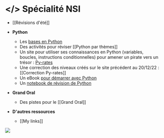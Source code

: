 # </> Spécialité NSI

- [[Révisions d'été]]
- **Python**
	- Les [bases en Python](http://193.49.249.136:20180/~web/mpsi/cours.php)
	- Des activités pour réviser [[Python par thèmes]]
	- Un site pour utiliser ses connaissances en Python (variables, boucles, instructions conditionnelles) pour amener un pirate vers un trésor : [Py-rates](https://py-rates.fr/)
	- Une correction des niveaux créés sur le site précédent au 20/12/22 : [[Correction Py-rates]]
	- Un eBook [pour démarrer avec Python](https://www.calameo.com/read/006275542d7b71bd218c2)
	- Un [notebook de révision de Python](https://mybinder.org/v2/gh/tremulotmaths/notebookspython/master)
	

- **Grand Oral**
	- Des pistes pour le [[Grand Oral]]

- **D'autres ressources**
	- [[My links]]

![](https://www.pearltrees.com/s/file/view/274150554/)